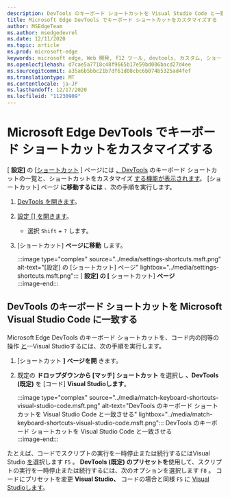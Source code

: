```yaml
---
description: DevTools のキーボード ショートカットを Visual Studio Code と一致させる
title: Microsoft Edge DevTools でキーボード ショートカットをカスタマイズする
author: MSEdgeTeam
ms.author: msedgedevrel
ms.date: 12/11/2020
ms.topic: article
ms.prod: microsoft-edge
keywords: microsoft edge, Web 開発, f12 ツール, devtools, カスタム, ショートカット, キーボード, Visual Studio Code
ms.openlocfilehash: d7cae5a7718c48f9665b17e59bd006bacd27d4ee
ms.sourcegitcommit: a35a6b5bbc21b7df61d08cbc6b074b5325ad4fef
ms.translationtype: MT
ms.contentlocale: ja-JP
ms.lasthandoff: 12/17/2020
ms.locfileid: "11230909"
---
```

# Microsoft Edge DevTools でキーボード ショートカットをカスタマイズする  

[ **設定]** の [[ショートカット][DevToolsCustomizeSettings] ] ページには [、DevTools][DevToolsShortcuts] のキーボード ショートカットの一覧と、ショートカットをカスタマイズ [する機能が表示されます](#match-keyboard-shortcuts-in-the-devtools-to-microsoft-visual-studio-code)。  [ショートカット] ページ **に移動するには** 、次の手順を実行します。  

1.  [DevTools を開きます][DevtoolsOpenMain]。  
1.  [設定 [] を開きます][DevToolsCustomizeSettings]。
    *   選択 `Shift` + `?` します。  
1.  [ショートカット] **ページに移動** します。  
    
    :::image type="complex" source="../media/settings-shortcuts.msft.png" alt-text="[設定] の [ショートカット] ページ" lightbox="../media/settings-shortcuts.msft.png":::
       [ **設定] の [** ショートカット] **ページ**  
    :::image-end:::  
    
## DevTools のキーボード ショートカットを Microsoft Visual Studio Code に一致する  

Microsoft Edge DevTools のキーボード ショートカットを、コード内の同等の操作 [と][VisualStudioCode]一Visual Studioするには、次の手順を実行します。  

1.  [ショートカット **] ページを開** きます。
1.  既定の **ドロップダウンから [マッチ] ショートカット** を選択し **、DevTools (既定)** を [コード] **Visual Studioします**。  
    
    :::image type="complex" source="../media/match-keyboard-shortcuts-visual-studio-code.msft.png" alt-text="DevTools のキーボード ショートカットを Visual Studio Code と一致させる" lightbox="../media/match-keyboard-shortcuts-visual-studio-code.msft.png":::
       DevTools のキーボード ショートカットを Visual Studio Code と一致させる  
    :::image-end:::  
    
たとえば、コードでスクリプトの実行を一時停止または続行するにはVisual Studio [を][VisualStudioCodeShortcutsKeyboardWindows]選択します `F5` 。  **DevTools (既定) のプリセットを**使用して、スクリプトの実行を一時停止または続行するには、次のオプションを選択します `F8` 。  コードにプリセットを変更 **Visual Studio、** コードの場合と同様 `F5` に [Visual Studioします][VisualStudioCodeShortcutsKeyboardWindows]。  

<!-- ## Edit shortcuts for any action in the DevTools -->

<!-- links -->  

[DevToolsCustomizeSettings]: ./index.md#settings "設定 - Microsoft Edge DevTools をカスタマイズする | Microsoft Docs"  
[DevtoolsOpenMain]: ../open/index.md "Microsoft Edge DevTools を開く | Microsoft Docs"  
[DevToolsShortcuts]: ../shortcuts/index.md "Microsoft Edge DevTools のキーボード ショートカット |Microsoft Docs"  

[VisualStudioCode]: https://code.visualstudio.com "Microsoft Visual Studio Code"  
[VisualStudioCodeShortcutsKeyboardWindows]: https://code.visualstudio.com/shortcuts/keyboard-shortcuts-windows.pdf "Visual Studioコード Windows のキーボード ショートカット |Microsoft Visual Studio Code"  
